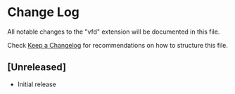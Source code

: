 # Change Log

All notable changes to the "vfd" extension will be documented in this file.

Check [Keep a Changelog](http://keepachangelog.com/) for recommendations on how to structure this file.

## [Unreleased]

- Initial release
